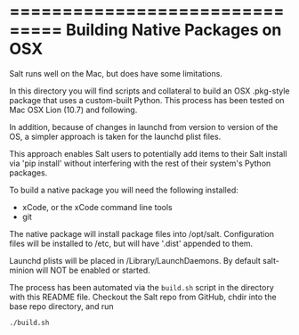 ===============================
Building Native Packages on OSX
===============================

Salt runs well on the Mac, but does have some limitations.

In this directory you will find scripts and collateral to build an OSX
.pkg-style package that uses a custom-built Python.  This process has
been tested on Mac OSX Lion (10.7) and following. 

In addition, because of changes in launchd from version
to version of the OS, a simpler approach is taken for
the launchd plist files.

This approach enables Salt users to potentially
add items to their Salt install via 'pip install' without
interfering with the rest of their system's Python packages.

To build a native package you will need the following installed:

- xCode, or the xCode command line tools
- git

The native package will install package files into /opt/salt.
Configuration files will be installed to /etc, but will have
'.dist' appended to them.

Launchd plists will be placed in /Library/LaunchDaemons.  By default
salt-minion will NOT be enabled or started.

The process has been automated via the ``build.sh`` script
in the directory with this README file.  Checkout the Salt repo from
GitHub, chdir into the base repo directory, and run

    ./build.sh


